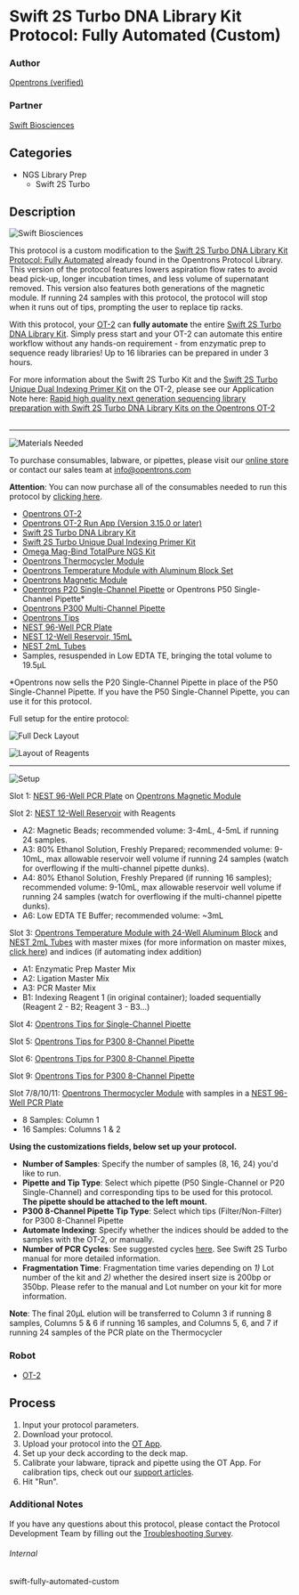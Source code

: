 # Swift 2S Turbo DNA Library Kit Protocol: Fully Automated (Custom)

### Author
[Opentrons (verified)](https://opentrons.com/)

### Partner
[Swift Biosciences](https://swiftbiosci.com/)

## Categories
* NGS Library Prep
	* Swift 2S Turbo


## Description
![Swift Biosciences](https://opentrons-protocol-library-website.s3.amazonaws.com/custom-README-images/swift-2s-protocol/swift_logo.jpg)

This protocol is a custom modification to the [Swift 2S Turbo DNA Library Kit Protocol: Fully Automated](https://protocols.opentrons.com/protocol/swift-fully-automated) already found in the Opentrons Protocol Library. This version of the protocol features lowers aspiration flow rates to avoid bead pick-up, longer incubation times, and less volume of supernatant removed. This version also features both generations of the magnetic module. If running 24 samples with this protocol, the protocol will stop when it runs out of tips, prompting the user to replace tip racks. 

With this protocol, your [OT-2](https://shop.opentrons.com/collections/ot-2-robot/products/ot-2) can **fully automate** the entire [Swift 2S Turbo DNA Library Kit](https://swiftbiosci.com/swift-2s-turbo-dna-library-kits/). Simply press start and your OT-2 can automate this entire workflow without any hands-on requirement - from enzymatic prep to sequence ready libraries! Up to 16 libraries can be prepared in under 3 hours.


For more information about the Swift 2S Turbo Kit and the [Swift 2S Turbo Unique Dual Indexing Primer Kit](https://shop.opentrons.com/products/swift-2s-turbo-unique-dual-indexing-primer-kit-96-rxns?_pos=1&_sid=f1fb599e7&_ss=r) on the OT-2, please see our Application Note here: [Rapid high quality next generation sequencing library preparation with Swift 2S Turbo DNA Library Kits on the Opentrons OT-2](https://opentrons-landing-img.s3.amazonaws.com/bundles/swift_automated_ngs_application_note.pdf)</br>
</br>


---
![Materials Needed](https://s3.amazonaws.com/opentrons-protocol-library-website/custom-README-images/001-General+Headings/materials.png)

To purchase consumables, labware, or pipettes, please visit our [online store](https://shop.opentrons.com/) or contact our sales team at [info@opentrons.com](mailto:info@opentrons.com)


**Attention**: You can now purchase all of the consumables needed to run this protocol by [clicking here](https://shop.opentrons.com/products/ngs-library-prep-workstation-consumables-refill).

* [Opentrons OT-2](https://shop.opentrons.com/collections/ot-2-robot/products/ot-2)
* [Opentrons OT-2 Run App (Version 3.15.0 or later)](https://opentrons.com/ot-app/)
* [Swift 2S Turbo DNA Library Kit](https://swiftbiosci.com/swift-2s-turbo-dna-library-kits/)
* [Swift 2S Turbo Unique Dual Indexing Primer Kit](https://shop.opentrons.com/products/swift-2s-turbo-unique-dual-indexing-primer-kit-96-rxns?_pos=1&_sid=f1fb599e7&_ss=r)
* [Omega Mag-Bind TotalPure NGS Kit](https://shop.opentrons.com/collections/verified-reagents/products/mag-bind-total-pure-ngs)
* [Opentrons Thermocycler Module](https://shop.opentrons.com/collections/hardware-modules/products/thermocycler-module)
* [Opentrons Temperature Module with Aluminum Block Set](https://shop.opentrons.com/collections/hardware-modules/products/tempdeck)
* [Opentrons Magnetic Module](https://shop.opentrons.com/collections/hardware-modules/products/magdeck)
* [Opentrons P20 Single-Channel Pipette](https://shop.opentrons.com/collections/ot-2-pipettes/products/single-channel-electronic-pipette) or Opentrons P50 Single-Channel Pipette*
* [Opentrons P300 Multi-Channel Pipette](https://shop.opentrons.com/collections/ot-2-robot/products/8-channel-electronic-pipette)
* [Opentrons Tips](https://shop.opentrons.com/collections/opentrons-tips)
* [NEST 96-Well PCR Plate](https://shop.opentrons.com/collections/lab-plates/products/nest-0-1-ml-96-well-pcr-plate-full-skirt)
* [NEST 12-Well Reservoir, 15mL](https://shop.opentrons.com/collections/reservoirs/products/nest-12-well-reservoir-15-ml)
* [NEST 2mL Tubes](https://shop.opentrons.com/collections/tubes/products/nest-2-0-ml-sample-vial)
* Samples, resuspended in Low EDTA TE, bringing the total volume to 19.5µL



\*Opentrons now sells the P20 Single-Channel Pipette in place of the P50 Single-Channel Pipette. If you have the P50 Single-Channel Pipette, you can use it for this protocol.


Full setup for the entire protocol:

![Full Deck Layout](https://opentrons-protocol-library-website.s3.amazonaws.com/custom-README-images/swift-2s-protocol/swift-fa-layout.png)

![Layout of Reagents](https://opentrons-protocol-library-website.s3.amazonaws.com/custom-README-images/swift-2s-protocol/swift-fa-labware.jpeg)




---
![Setup](https://s3.amazonaws.com/opentrons-protocol-library-website/custom-README-images/001-General+Headings/Setup.png)


Slot 1: [NEST 96-Well PCR Plate](https://shop.opentrons.com/collections/lab-plates/products/nest-0-1-ml-96-well-pcr-plate-full-skirt) on [Opentrons Magnetic Module](https://shop.opentrons.com/collections/hardware-modules/products/magdeck)


Slot 2: [NEST 12-Well Reservoir](https://shop.opentrons.com/collections/reservoirs/products/nest-12-well-reservoir-15-ml) with Reagents
* A2: Magnetic Beads; recommended volume: 3-4mL, 4-5mL if running 24 samples.
* A3: 80% Ethanol Solution, Freshly Prepared; recommended volume: 9-10mL, max allowable reservoir well volume if running 24 samples (watch for overflowing if the multi-channel pipette dunks).
* A4: 80% Ethanol Solution, Freshly Prepared (if running 16 samples); recommended volume: 9-10mL, max allowable reservoir well volume if running 24 samples (watch for overflowing if the multi-channel pipette dunks).
* A6: Low EDTA TE Buffer; recommended volume: ~3mL


Slot 3: [Opentrons Temperature Module with 24-Well Aluminum Block](https://shop.opentrons.com/collections/hardware-modules/products/tempdeck) and [NEST 2mL Tubes](https://shop.opentrons.com/collections/tubes/products/nest-2-0-ml-sample-vial) with master mixes (for more information on master mixes, [click here](https://docs.google.com/spreadsheets/d/1zK-6d6UDam4nW0FYZ3eG5yBFRs51Kggchh3NE77kR5g/edit?usp=sharing)) and indices (if automating index addition)
* A1: Enzymatic Prep Master Mix
* A2: Ligation Master Mix
* A3: PCR Master Mix
* B1: Indexing Reagent 1 (in original container); loaded sequentially (Reagent 2 - B2; Reagent 3 - B3...)


Slot 4: [Opentrons Tips for Single-Channel Pipette](https://shop.opentrons.com/collections/opentrons-tips)


Slot 5: [Opentrons Tips for P300 8-Channel Pipette](https://shop.opentrons.com/collections/opentrons-tips)


Slot 6: [Opentrons Tips for P300 8-Channel Pipette](https://shop.opentrons.com/collections/opentrons-tips)


Slot 9: [Opentrons Tips for P300 8-Channel Pipette](https://shop.opentrons.com/collections/opentrons-tips)



Slot 7/8/10/11: [Opentrons Thermocycler Module](https://shop.opentrons.com/collections/hardware-modules/products/thermocycler-module) with samples in a [NEST 96-Well PCR Plate](https://shop.opentrons.com/collections/lab-plates/products/nest-0-1-ml-96-well-pcr-plate-full-skirt)
* 8 Samples: Column 1
* 16 Samples: Columns 1 & 2



__Using the customizations fields, below set up your protocol.__
* **Number of Samples**: Specify the number of samples (8, 16, 24) you'd like to run.
* **Pipette and Tip Type**: Select which pipette (P50 Single-Channel or P20 Single-Channel) and corresponding tips to be used for this protocol. **The pipette should be attached to the left mount.**
* **P300 8-Channel Pipette Tip Type**: Select which tips (Filter/Non-Filter) for P300 8-Channel Pipette
* **Automate Indexing**: Specify whether the indices should be added to the samples with the OT-2, or manually.
* **Number of PCR Cycles**: See suggested cycles [here](https://docs.google.com/spreadsheets/d/1uSJjvYjxcpHjleom6PTDldCKUYiHMLG2ngEs6Cugx5Q/edit?usp=sharing). See Swift 2S Turbo manual for more detailed information.
* **Fragmentation Time**: Fragmentation time varies depending on *1)* Lot number of the kit and *2)* whether the desired insert size is 200bp or 350bp. Please refer to the manual and Lot number on your kit for more information.



**Note**: The final 20µL elution will be transferred to Column 3 if running 8 samples, Columns 5 & 6 if running 16 samples, and Columns 5, 6, and 7 if running 24 samples of the PCR plate on the Thermocycler

### Robot
* [OT-2](https://opentrons.com/ot-2)

## Process

1. Input your protocol parameters.
2. Download your protocol.
3. Upload your protocol into the [OT App](https://opentrons.com/ot-app).
4. Set up your deck according to the deck map.
5. Calibrate your labware, tiprack and pipette using the OT App. For calibration tips, check out our [support articles](https://support.opentrons.com/en/collections/1559720-guide-for-getting-started-with-the-ot-2).
6. Hit "Run".

### Additional Notes
If you have any questions about this protocol, please contact the Protocol Development Team by filling out the [Troubleshooting Survey](https://protocol-troubleshooting.paperform.co/).

###### Internal
swift-fully-automated-custom
